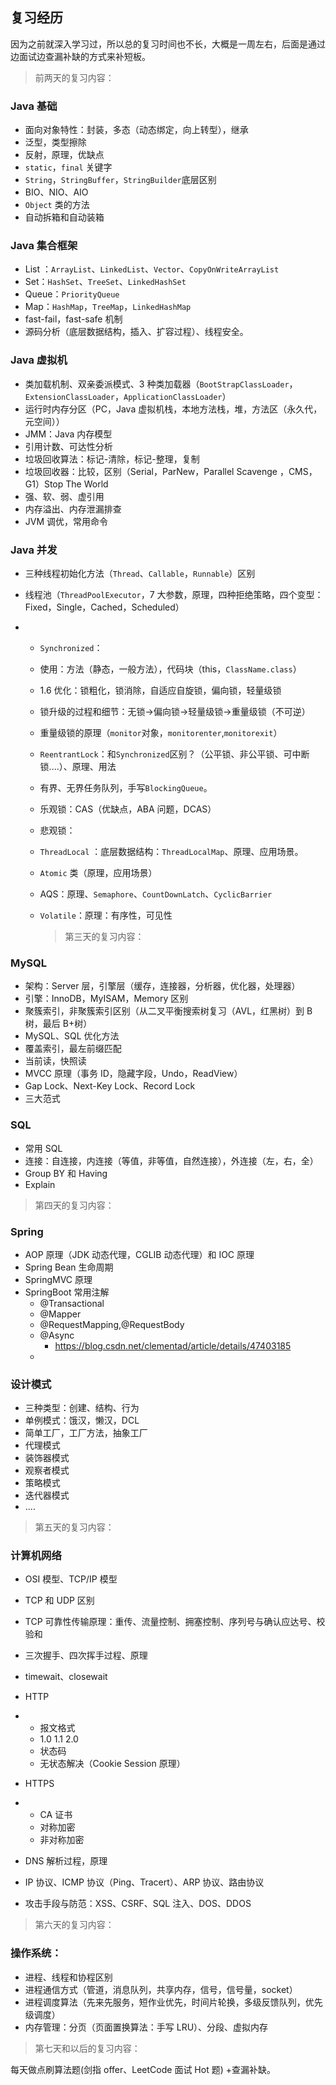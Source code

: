 ## 复习经历

因为之前就深入学习过，所以总的复习时间也不长，大概是一周左右，后面是通过边面试边查漏补缺的方式来补短板。

> 前两天的复习内容：

### Java 基础

- 面向对象特性：封装，多态（动态绑定，向上转型），继承
- 泛型，类型擦除
- 反射，原理，优缺点
- `static`，`final` 关键字
- `String`，`StringBuffer`，`StringBuilder`底层区别
- BIO、NIO、AIO
- `Object` 类的方法
- 自动拆箱和自动装箱

### Java 集合框架

- List ：`ArrayList`、`LinkedList`、`Vector`、`CopyOnWriteArrayList`
- Set：`HashSet`、`TreeSet`、`LinkedHashSet`
- Queue：`PriorityQueue`
- Map：`HashMap`，`TreeMap`，`LinkedHashMap`
- fast-fail，fast-safe 机制
- 源码分析（底层数据结构，插入、扩容过程）、线程安全。

### Java 虚拟机

- 类加载机制、双亲委派模式、3 种类加载器（`BootStrapClassLoader`，`ExtensionClassLoader`，`ApplicationClassLoader`）
- 运行时内存分区（PC，Java 虚拟机栈，本地方法栈，堆，方法区（永久代，元空间））
- JMM：Java 内存模型
- 引用计数、可达性分析
- 垃圾回收算法：标记-清除，标记-整理，复制
- 垃圾回收器：比较，区别（Serial，ParNew，Parallel Scavenge ，CMS，G1）Stop The World
- 强、软、弱、虚引用
- 内存溢出、内存泄漏排查
- JVM 调优，常用命令

### Java 并发

- 三种线程初始化方法（`Thread`、`Callable`，`Runnable`）区别

- 线程池（`ThreadPoolExecutor`，7 大参数，原理，四种拒绝策略，四个变型：Fixed，Single，Cached，Scheduled）

- - `Synchronized`：

  - 使用：方法（静态，一般方法），代码块（this，`ClassName.class`）

  - 1.6 优化：锁粗化，锁消除，自适应自旋锁，偏向锁，轻量级锁

  - 锁升级的过程和细节：无锁->偏向锁->轻量级锁->重量级锁（不可逆）

  - 重量级锁的原理（`monitor`对象，`monitorenter`,`monitorexit`）

  - `ReentrantLock`：和`Synchronized`区别？（公平锁、非公平锁、可中断锁....）、原理、用法

  - 有界、无界任务队列，手写`BlockingQueue`。

  - 乐观锁：CAS（优缺点，ABA 问题，DCAS）

  - 悲观锁：

  - `ThreadLocal` ：底层数据结构：`ThreadLocalMap`、原理、应用场景。

  - `Atomic` 类（原理，应用场景）

  - AQS：原理、`Semaphore`、`CountDownLatch`、`CyclicBarrier`

  - `Volatile`：原理：有序性，可见性

    > 第三天的复习内容：

### MySQL

- 架构：Server 层，引擎层（缓存，连接器，分析器，优化器，处理器）
- 引擎：InnoDB，MyISAM，Memory 区别
- 聚簇索引，非聚簇索引区别（从二叉平衡搜索树复习（AVL，红黑树）到 B 树，最后 B+树）
- MySQL、SQL 优化方法
- 覆盖索引，最左前缀匹配
- 当前读，快照读
- MVCC 原理（事务 ID，隐藏字段，Undo，ReadView）
- Gap Lock、Next-Key Lock、Record Lock
- 三大范式

### SQL

- 常用 SQL
- 连接：自连接，内连接（等值，非等值，自然连接），外连接（左，右，全）
- Group BY 和 Having
- Explain

> 第四天的复习内容：

### Spring

- AOP 原理（JDK 动态代理，CGLIB 动态代理）和 IOC 原理
- Spring Bean 生命周期
- SpringMVC 原理
- SpringBoot 常用注解
  - @Transactional
  - @Mapper
  - @RequestMapping,@RequestBody
  - @Async
    - https://blog.csdn.net/clementad/article/details/47403185
  - 

### 设计模式

- 三种类型：创建、结构、行为
- 单例模式：饿汉，懒汉，DCL
- 简单工厂，工厂方法，抽象工厂
- 代理模式
- 装饰器模式
- 观察者模式
- 策略模式
- 迭代器模式
- ....

> 第五天的复习内容：

### 计算机网络

- OSI 模型、TCP/IP 模型

- TCP 和 UDP 区别

- TCP 可靠性传输原理：重传、流量控制、拥塞控制、序列号与确认应达号、校验和

- 三次握手、四次挥手过程、原理

- timewait、closewait

- HTTP

- - 报文格式
  - 1.0 1.1 2.0
  - 状态码
  - 无状态解决（Cookie Session 原理）

- HTTPS

- - CA 证书
  - 对称加密
  - 非对称加密

- DNS 解析过程，原理

- IP 协议、ICMP 协议（Ping、Tracert）、ARP 协议、路由协议

- 攻击手段与防范：XSS、CSRF、SQL 注入、DOS、DDOS

> 第六天的复习内容：

### 操作系统：

- 进程、线程和协程区别
- 进程通信方式（管道，消息队列，共享内存，信号，信号量，socket）
- 进程调度算法（先来先服务，短作业优先，时间片轮换，多级反馈队列，优先级调度）
- 内存管理：分页（页面置换算法：手写 LRU）、分段、虚拟内存

> 第七天和以后的复习内容：

每天做点刷算法题(剑指 offer、LeetCode 面试 Hot 题) +查漏补缺。